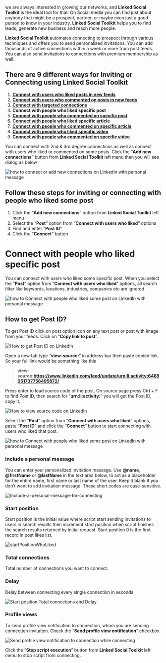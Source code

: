 we are always interested in growing our networks, and **Linked Social Toolkit** is the ideal tool for that. On Social media you can find just about anybody that might be a prospect, partner, or maybe even just a good person to know in your industry. **Linked Social Toolkit** helps you to find leads, generate new business and reach more people.

**Linked Social Toolkit** automates connecting to prospect through various techniques and offers you to send personalized invitations. You can add thousands of active connections within a week or more from post feeds. You can also send invitations to connections with premium membership as well.

## There are 9 different ways for Inviting or Connecting using Linked Social Toolkit
1. [**Connect with users who liked posts in new feeds**](https://github.com/ZiaUrR3hman/LinkedSocialToolkit/wiki/How-to-connect-with-people-who-liked-posts-in-new-feeds)
2. [**Connect with users who commented on posts in new feeds**](https://github.com/ZiaUrR3hman/LinkedSocialToolkit/wiki/How-to-connect-with-people-who-commented-on-posts)
3. [**Connect with targeted connections**](https://github.com/ZiaUrR3hman/LinkedSocialToolkit/wiki/How-to-connect-with-targeted-connections)
4. **Connect with people who liked specific post**
5. [**Connect with people who commented on specific post**](https://github.com/ZiaUrR3hman/LinkedSocialToolkit/wiki/How-to-connect-with-people-who-commented-on-specific-post)
6. [**Connect with people who liked specific article**](https://github.com/ZiaUrR3hman/LinkedSocialToolkit/wiki/How-to-connect-with-people-who-liked-specific-article)
7. [**Connect with people who commented on specific article**](https://github.com/ZiaUrR3hman/LinkedSocialToolkit/wiki/How-to-connect-with-people-who-commented-on-specific-article)
8. [**Connect with people who liked specific video**](https://github.com/ZiaUrR3hman/LinkedSocialToolkit/wiki/How-to-connect-with-people-who-liked-specific-video)
9. [**Connect with people who commented on specific video**](https://github.com/ZiaUrR3hman/LinkedSocialToolkit/wiki/How-to-connect-with-people-who-commented-on-specific-video)

You can connect with 2nd & 3rd degree connections as well as connect with users who liked or commented on some posts. Click the “**Add new connections**” button from **Linked Social Toolkit** left menu then you will see dialog as below

![how to connect or add new connections on LinkedIn with personal message](https://github.com/ZiaUrR3hman/LinkedSocialToolkit/raw/master/images/how-to-connect-add-new-connections-on-linkedin-with-personal-message.png)

## Follow these steps for inviting or connecting with people who liked some post
1. Click the “**Add new connections**” button from **Linked Social Toolkit** left menu
2. Select the “**Post**” option from “**Connect with users who liked**” options 
3. Find and enter “**Post ID**”
4. Click the "**Connect**" button

# Connect with people who liked specific post
You can connect with users who liked some specific post. When you select the “**Post**” option from “**Connect with users who liked**” options, all search filter like keywords, locations, industries, companies etc are ignored.

![how to Connect with people who liked some post on LinkedIn with personal message](https://github.com/ZiaUrR3hman/LinkedSocialToolkit/raw/master/images/Connect-with-users-who-liked-on-some-posts-on-linkedin.png)

## How to get Post ID?
To get Post ID click on post option icon on any text post or post with image from your feeds. Click on “**Copy link to post**”.

![How to get Post ID on LinkedIn](https://github.com/ZiaUrR3hman/LinkedSocialToolkit/raw/master/images/How-to-get-Post-ID.png)

Open a new tab type “**view-source:**” in address bar then paste copied link. So your full link would be something like this

> **view-source:https://www.linkedin.com/feed/update/urn:li:activity:6485051737756495872/**

Press enter to load source code of the post. On source page press Ctrl + F to find Post ID, then search for “**urn:li:activity:**” you will get the Post ID, copy it.

![How to view source code on LinkedIn](https://github.com/ZiaUrR3hman/LinkedSocialToolkit/raw/master/images/view-source-post.png)

Select the “**Post**” option from “**Connect with users who liked**” options, paste “**Post ID**” and click the “**Connect**” button to start connecting with users who liked that post.

![how to Connect with people who liked some post on LinkedIn with personal message](https://github.com/ZiaUrR3hman/LinkedSocialToolkit/raw/master/images/Connect-with-users-who-liked-on-some-posts-on-linkedin.png)

### Include a personal message
You can enter your personalized invitation message. Use **@name**, **@firstName** or **@lastName** in the text area below, to act as a placeholder for the entire name, first name or last name of the user. Keep it blank if you don’t want to add invitation message. These short codes are case-sensitive.

![Include-a-personal-message-for-connecting](https://github.com/ZiaUrR3hman/LinkedSocialToolkit/raw/master/images/Include-a-personal-message-for-connecting-image033.png)

### Start position
Start position is the initial value where script start sending invitations to users in search results then increment start position when script finishes the search results returned by initial request. Start position 0 is the first record in post likes list.

![startPositionWhoLiked](https://github.com/ZiaUrR3hman/LinkedSocialToolkit/raw/master/images/startPositionWhoLiked.png)

### Total connections
Total number of connections you want to connect.

### Delay
Delay between connecting every single connection in seconds

![Start position Total connections and Delay](https://github.com/ZiaUrR3hman/LinkedSocialToolkit/raw/master/images/Start-position-Total-connections-and-Delay.png)


### Profile views
To send profile view notification to connection, whom you are sending connection invitation. Check the “**Send profile view notification**” checkbox.

![Send profile view notification to connection while connecting](https://github.com/ZiaUrR3hman/LinkedSocialToolkit/raw/master/images/send-profile-view.png)


Click the “**Stop script execution**” button from **Linked Social Toolkit** left menu to stop script from connecting.